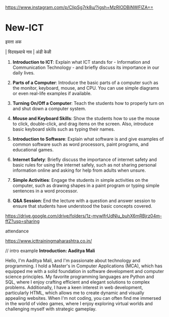 
https://www.instagram.com/p/ClipSg7rk8u/?igsh=MzRlODBiNWFlZA==

# New-ICT

इयत्ता
अक

| विदयाथ्र्याचे नाव |
अंडी 
केळी 





1. **Introduction to ICT**: Explain what ICT stands for - Information and Communication Technology - and briefly discuss its importance in our daily lives.

2. **Parts of a Computer**: Introduce the basic parts of a computer such as the monitor, keyboard, mouse, and CPU. You can use simple diagrams or even real-life examples if available.

3. **Turning On/Off a Computer**: Teach the students how to properly turn on and shut down a computer system.

4. **Mouse and Keyboard Skills**: Show the students how to use the mouse to click, double-click, and drag items on the screen. Also, introduce basic keyboard skills such as typing their names.

5. **Introduction to Software**: Explain what software is and give examples of common software such as word processors, paint programs, and educational games.

6. **Internet Safety**: Briefly discuss the importance of internet safety and basic rules for using the internet safely, such as not sharing personal information online and asking for help from adults when unsure.

7. **Simple Activities**: Engage the students in simple activities on the computer, such as drawing shapes in a paint program or typing simple sentences in a word processor.

8. **Q&A Session**: End the lecture with a question and answer session to ensure that students have understood the basic concepts covered.

https://drive.google.com/drive/folders/1z-mywIfrUdNlu_buhX6mRBjrz04m-ffZ?usp=sharing


attendance

https://www.icttrainingmaharashtra.co.in/


// intro example
**Introduction: Aaditya Mali**

Hello, I'm Aaditya Mali, and I'm passionate about technology and programming. I hold a Master's in Computer Applications (MCA), which has equipped me with a solid foundation in software development and computer science principles. My favorite programming languages are Python and SQL, where I enjoy crafting efficient and elegant solutions to complex problems. Additionally, I have a keen interest in web development, particularly HTML, which allows me to create dynamic and visually appealing websites. When I'm not coding, you can often find me immersed in the world of video games, where I enjoy exploring virtual worlds and challenging myself with strategic gameplay.


